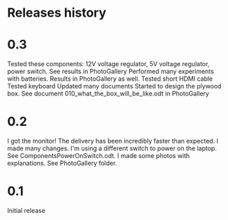 Releases history
===================

0.3
===================
Tested these components: 12V voltage regulator, 5V voltage regulator, power switch. See results in PhotoGallery
Performed many experiments with batteries. Results in PhotoGallery as well.
Tested short HDMI cable
Tested keyboard
Updated many documents 
Started to design the plywood box. See document 010_what_the_box_will_be_like.odt in PhotoGallery

0.2
===================
I got the monitor! The delivery has been incredibly faster than expected.
I made many changes.
I'm using a different switch to power on the laptop. See ComponentsPowerOnSwitch.odt.
I made some photos with explanations. See PhotoGallery folder.

0.1
===================
Initial release
